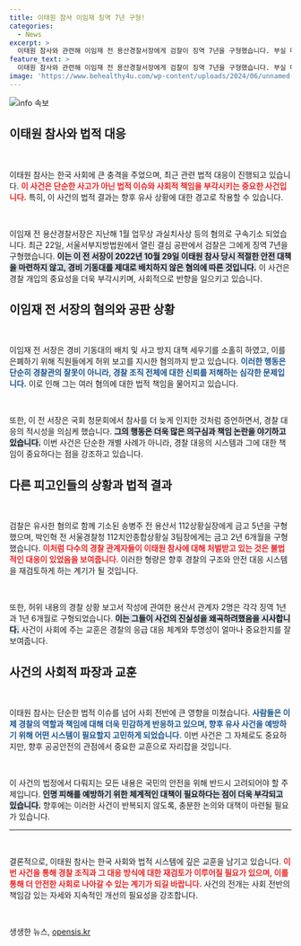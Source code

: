 ```yaml
---
title: 이태원 참사 이임재 징역 7년 구형!
categories:
  - News
excerpt: >
  이태원 참사와 관련해 이임재 전 용산경찰서장에게 검찰이 징역 7년을 구형했습니다. 부실 대응과 은폐 혐의가 드러난 가운데, 판결이 주목받고 있습니다. 이 사건의 진실은 무엇일까요? 클릭해 확인하세요!
feature_text: >
  이태원 참사와 관련해 이임재 전 용산경찰서장에게 검찰이 징역 7년을 구형했습니다. 부실 대응과 은폐 혐의가 드러난 가운데, 판결이 주목받고 있습니다. 이 사건의 진실은 무엇일까요? 클릭해 확인하세요!
image: 'https://www.behealthy4u.com/wp-content/uploads/2024/06/unnamed-file.png'
---
```


<p><img src="https://www.behealthy4u.com/wp-content/uploads/2024/06/unnamed-file.png" alt="info 속보" /></p>

<h2 data-ke-size="size26">이태원 참사와 법적 대응</h2>

<p data-ke-size="size16">&nbsp;</p>

<p>이태원 참사는 한국 사회에 큰 충격을 주었으며, 최근 관련 법적 대응이 진행되고 있습니다. <b><span style="color: #ee2323;">이 사건은 단순한 사고가 아닌 법적 이슈와 사회적 책임을 부각시키는 중요한 사건입니다.</span></b> 특히, 이 사건의 법적 결과는 향후 유사 상황에 대한 경고로 작용할 수 있습니다. </p>

<p data-ke-size="size16">&nbsp;</p>

<p>이임재 전 용산경찰서장은 지난해 1월 업무상 과실치사상 등의 혐의로 구속기소 되었습니다. 최근 22일, 서울서부지방법원에서 열린 결심 공판에서 검찰은 그에게 징역 7년을 구형했습니다. <b><span style="background-color: #21538527;">이는 이 전 서장이 2022년 10월 29일 이태원 참사 당시 적절한 안전 대책을 마련하지 않고, 경비 기동대를 제대로 배치하지 않은 혐의에 따른 것입니다.</span></b> 이 사건은 경찰 개입의 중요성을 더욱 부각시키며, 사회적으로 반향을 일으키고 있습니다.</p>

<h2 data-ke-size="size26">이임재 전 서장의 혐의와 공판 상황</h2>

<p data-ke-size="size16">&nbsp;</p>

<p>이임재 전 서장은 경비 기동대의 배치 및 사고 방지 대책 세우기를 소홀히 하였고, 이를 은폐하기 위해 직원들에게 허위 보고를 지시한 혐의까지 받고 있습니다. <b><span style="color: #1a5490;">이러한 행동은 단순히 경찰관의 잘못이 아니라, 경찰 조직 전체에 대한 신뢰를 저해하는 심각한 문제입니다.</span></b> 이로 인해 그는 여러 혐의에 대한 법적 책임을 물어지고 있습니다.</p>

<p data-ke-size="size16">&nbsp;</p>

<p>또한, 이 전 서장은 국회 청문회에서 참사를 더 늦게 인지한 것처럼 증언하면서, 경찰 대응의 적시성을 의심케 했습니다. <b><span style="background-color: #21538527;">그의 행동은 더욱 많은 의구심과 책임 논란을 야기하고 있습니다.</span></b> 이번 사건은 단순한 개별 사례가 아니라, 경찰 대응의 시스템과 그에 대한 책임이 중요하다는 점을 강조하고 있습니다.</p>

<h2 data-ke-size="size26">다른 피고인들의 상황과 법적 결과</h2>

<p data-ke-size="size16">&nbsp;</p>

<p>검찰은 유사한 혐의로 함께 기소된 송병주 전 용산서 112상황실장에게 금고 5년을 구형했으며, 박인혁 전 서울경찰청 112치안종합상황실 3팀장에게는 금고 2년 6개월을 구형했습니다. <b><span style="color: #ee2323;">이처럼 다수의 경찰 관계자들이 이태원 참사에 대해 처벌받고 있는 것은 불법적인 대응이 있었음을 보여줍니다.</span></b> 이러한 형량은 향후 경찰의 구조와 안전 대응 시스템을 재검토하게 하는 계기가 될 것입니다.</p>

<p data-ke-size="size16">&nbsp;</p>

<p>또한, 허위 내용의 경찰 상황 보고서 작성에 관여한 용산서 관계자 2명은 각각 징역 1년과 1년 6개월로 구형되었습니다. <b><span style="background-color: #21538527;">이는 그들이 사건의 진실성을 왜곡하려했음을 시사합니다.</span></b> 사건이 사회에 주는 교훈은 경찰의 응급 대응 체계와 투명성이 얼마나 중요한지를 잘 보여줍니다.</p>

<h2 data-ke-size="size26">사건의 사회적 파장과 교훈</h2>

<p data-ke-size="size16">&nbsp;</p>

<p>이태원 참사는 단순한 법적 이슈를 넘어 사회 전반에 큰 영향을 미쳤습니다. <b><span style="color: #1a5490;">사람들은 이제 경찰의 역할과 책임에 대해 더욱 민감하게 반응하고 있으며, 향후 유사 사건을 예방하기 위해 어떤 시스템이 필요할지 고민하게 되었습니다.</span></b> 이번 사건은 그 자체로도 중요하지만, 향후 공공안전의 관점에서 중요한 교훈으로 자리잡을 것입니다.</p>

<p data-ke-size="size16">&nbsp;</p>

<p>이 사건의 법정에서 다뤄지는 모든 내용은 국민의 안전을 위해 반드시 고려되어야 할 주제입니다. <b><span style="background-color: #21538527;">인명 피해를 예방하기 위한 체계적인 대책이 필요하다는 점이 더욱 부각되고 있습니다.</span></b> 향후에는 이러한 사건이 반복되지 않도록, 충분한 논의와 대책이 마련될 필요가 있습니다. </p>

<hr />

<p data-ke-size="size16">&nbsp;</p>

<p>결론적으로, 이태원 참사는 한국 사회와 법적 시스템에 깊은 교훈을 남기고 있습니다. <b><span style="color: #ee2323;">이번 사건을 통해 경찰 조직과 그 대응 방식에 대한 재검토가 이루어질 필요가 있으며, 이를 통해 더 안전한 사회로 나아갈 수 있는 계기가 되길 바랍니다.</span></b> 사건의 전개는 사회 전반의 책임감 있는 자세와 지속적인 개선의 필요성을 강조합니다. </p>

<p data-ke-size="size16">&nbsp;</p>
생생한 뉴스, <a href="https://opensis.kr" rel="dofollow">opensis.kr</a>


